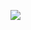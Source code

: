 ![](https://images.unsplash.com/photo-1538505927206-749b2984d127?ixlib=rb-1.2.1&ixid=eyJhcHBfaWQiOjEyMDd9&auto=format&fit=crop&w=1296&q=80)
